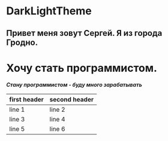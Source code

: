 # DarkLightTheme






Привет меня зовут Сергей. Я из города Гродно.  
--------------------------------------------
Хочу стать программистом.
===========================================
___Стану программистом - буду много зарабатывать___

first header | second header
-------------|--------------
line 1 | line 2
line 3 | line 4
line 5 | line 6
